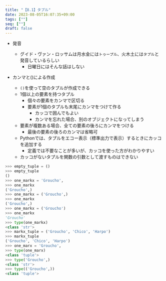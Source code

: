 ```yaml
---
title: "【8.1】タプル"
date: 2023-08-05T16:07:35+09:00
tags: [""]
seq: [""]
draft: false
---
```


- 発音
  - グイド・ヴァン・ロッサムは月水金には`トゥープル`、火木土には`タプル`と発音しているらしい
    - 日曜日にはそんな話はしない

- カンマと()による作成
  - `()`を使って空のタプルが作成できる
  - 1個以上の要素を持つタプル
    - 個々の要素をカンマで区切る
    - 要素が1個のタプルも末尾にカンマをつけて作る
      - カッコで囲んでもよい
      - カンマを忘れた場合、別のオブジェクトになってしまう
  - 要素が複数ある場合、全ての要素の後ろにカンマをつける
    - 最後の要素の後ろのカンマは省略可
  - Pythonでは、タプルをエコー表示（標準出力で表示）するときにカッコを追加する
    - 定義では不要なことが多いが、カッコを使った方がわかりやすい
  - カッコがないタプルを関数の引数として渡すものはできない

```python
>>> empty_tuple = ()
>>> empty_tuple
()
>>> one_markx = 'Groucho',
>>> one_markx
('Groucho',)
>>> one_markx = ('Groucho',)
>>> one_markx
('Groucho',)
>>> one_markx = ('Groucho')
>>> one_markx
'Groucho'
>>> type(one_markx)
<class 'str'>
>>> markx_tuple = ('Groucho', 'Chico', 'Harpo')
>>> markx_tuple
('Groucho', 'Chico', 'Harpo')
>>> one_marx = 'Groucho',
>>> type(one_marx)
<class 'tuple'>
>>> type('Groucho',)
<class 'str'>
>>> type(('Groucho',))
<class 'tuple'>
```

